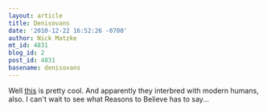 ```yaml
---
layout: article
title: Denisovans
date: '2010-12-22 16:52:26 -0700'
author: Nick Matzke
mt_id: 4831
blog_id: 2
post_id: 4831
basename: denisovans
---
```

Well [this](http://www.smh.com.au/technology/sci-tech/giving-accepted-prehistoric-history-the-finger--dna-tests-reveal-new-group-of-ancestors-20101223-195t1.html) is pretty cool.  And apparently they interbred with modern humans, also.  I can't wait to see what Reasons to Believe has to say...
